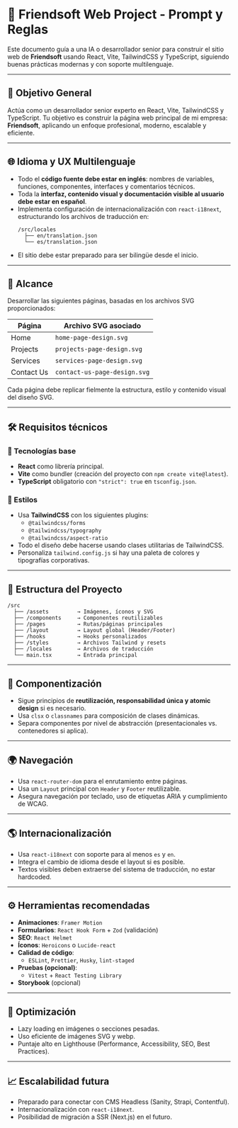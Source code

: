 # 📘 Friendsoft Web Project - Prompt y Reglas

Este documento guía a una IA o desarrollador senior para construir el sitio web de **Friendsoft** usando React, Vite, TailwindCSS y TypeScript, siguiendo buenas prácticas modernas y con soporte multilenguaje.

---

## 🎯 Objetivo General

Actúa como un desarrollador senior experto en React, Vite, TailwindCSS y TypeScript. Tu objetivo es construir la página web principal de mi empresa: **Friendsoft**, aplicando un enfoque profesional, moderno, escalable y eficiente.

---

## 🌐 Idioma y UX Multilenguaje

- Todo el **código fuente debe estar en inglés**: nombres de variables, funciones, componentes, interfaces y comentarios técnicos.
- Toda la **interfaz, contenido visual y documentación visible al usuario debe estar en español**.
- Implementa configuración de internacionalización con `react-i18next`, estructurando los archivos de traducción en:
  ```
  /src/locales
    ├── en/translation.json
    └── es/translation.json
  ```
- El sitio debe estar preparado para ser bilingüe desde el inicio.

---

## 🧩 Alcance

Desarrollar las siguientes páginas, basadas en los archivos SVG proporcionados:

| Página      | Archivo SVG asociado          |
|-------------|-------------------------------|
| Home        | `home-page-design.svg`        |
| Projects    | `projects-page-design.svg`    |
| Services    | `services-page-design.svg`    |
| Contact Us  | `contact-us-page-design.svg`  |

Cada página debe replicar fielmente la estructura, estilo y contenido visual del diseño SVG.

---

## 🛠️ Requisitos técnicos

### 🔧 Tecnologías base
- **React** como librería principal.
- **Vite** como bundler (creación del proyecto con `npm create vite@latest`).
- **TypeScript** obligatorio con `"strict": true` en `tsconfig.json`.

### 🎨 Estilos
- Usa **TailwindCSS** con los siguientes plugins:
  - `@tailwindcss/forms`
  - `@tailwindcss/typography`
  - `@tailwindcss/aspect-ratio`
- Todo el diseño debe hacerse usando clases utilitarias de TailwindCSS.
- Personaliza `tailwind.config.js` si hay una paleta de colores y tipografías corporativas.

---

## 📂 Estructura del Proyecto

```
/src
  ├── /assets         → Imágenes, íconos y SVG
  ├── /components     → Componentes reutilizables
  ├── /pages          → Rutas/páginas principales
  ├── /layout         → Layout global (Header/Footer)
  ├── /hooks          → Hooks personalizados
  ├── /styles         → Archivos Tailwind y resets
  ├── /locales        → Archivos de traducción
  └── main.tsx        → Entrada principal
```

---

## 🧠 Componentización

- Sigue principios de **reutilización, responsabilidad única y atomic design** si es necesario.
- Usa `clsx` o `classnames` para composición de clases dinámicas.
- Separa componentes por nivel de abstracción (presentacionales vs. contenedores si aplica).

---

## 🌍 Navegación

- Usa `react-router-dom` para el enrutamiento entre páginas.
- Usa un `Layout` principal con `Header` y `Footer` reutilizable.
- Asegura navegación por teclado, uso de etiquetas ARIA y cumplimiento de WCAG.

---

## 🌎 Internacionalización

- Usa `react-i18next` con soporte para al menos `es` y `en`.
- Integra el cambio de idioma desde el layout si es posible.
- Textos visibles deben extraerse del sistema de traducción, no estar hardcoded.

---

## ⚙️ Herramientas recomendadas

- **Animaciones**: `Framer Motion`
- **Formularios**: `React Hook Form` + `Zod` (validación)
- **SEO**: `React Helmet`
- **Íconos**: `Heroicons` o `Lucide-react`
- **Calidad de código**:
  - `ESLint`, `Prettier`, `Husky`, `lint-staged`
- **Pruebas (opcional)**:
  - `Vitest` + `React Testing Library`
- **Storybook** (opcional)

---

## 🚀 Optimización

- Lazy loading en imágenes o secciones pesadas.
- Uso eficiente de imágenes SVG y webp.
- Puntaje alto en Lighthouse (Performance, Accessibility, SEO, Best Practices).

---

## 📈 Escalabilidad futura

- Preparado para conectar con CMS Headless (Sanity, Strapi, Contentful).
- Internacionalización con `react-i18next`.
- Posibilidad de migración a SSR (Next.js) en el futuro.